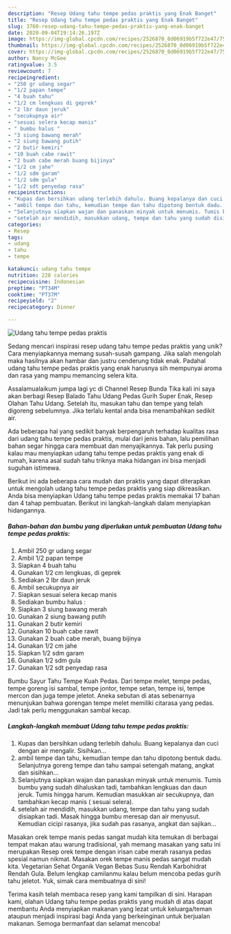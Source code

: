```yaml
---
description: "Resep Udang tahu tempe pedas praktis yang Enak Banget"
title: "Resep Udang tahu tempe pedas praktis yang Enak Banget"
slug: 3760-resep-udang-tahu-tempe-pedas-praktis-yang-enak-banget
date: 2020-09-04T19:14:26.197Z
image: https://img-global.cpcdn.com/recipes/2526870_0d06919b5f722e47/751x532cq70/udang-tahu-tempe-pedas-praktis-foto-resep-utama.jpg
thumbnail: https://img-global.cpcdn.com/recipes/2526870_0d06919b5f722e47/751x532cq70/udang-tahu-tempe-pedas-praktis-foto-resep-utama.jpg
cover: https://img-global.cpcdn.com/recipes/2526870_0d06919b5f722e47/751x532cq70/udang-tahu-tempe-pedas-praktis-foto-resep-utama.jpg
author: Nancy McGee
ratingvalue: 3.5
reviewcount: 7
recipeingredient:
- "250 gr udang segar"
- "1/2 papan tempe"
- "4 buah tahu"
- "1/2 cm lengkuas di geprek"
- "2 lbr daun jeruk"
- "secukupnya air"
- "sesuai selera kecap manis"
- " bumbu halus "
- "3 siung bawang merah"
- "2 siung bawang putih"
- "2 butir kemiri"
- "10 buah cabe rawit"
- "2 buah cabe merah buang bijinya"
- "1/2 cm jahe"
- "1/2 sdm garam"
- "1/2 sdm gula"
- "1/2 sdt penyedap rasa"
recipeinstructions:
- "Kupas dan bersihkan udang terlebih dahulu. Buang kepalanya dan cuci dengan air mengalir. Sisihkan..."
- "ambil tempe dan tahu, kemudian tempe dan tahu dipotong bentuk dadu. Selanjutnya goreng tempe dan tahu sampai setengah matang, angkat dan sisihkan..."
- "Selanjutnya siapkan wajan dan panaskan minyak untuk menumis. Tumis bumbu yang sudah dihaluskan tadi, tambahkan lengkuas dan daun jeruk. Tumis hingga harum. Kemudian masukkan air secukupnya, dan tambahkan kecap manis ( sesuai selera)."
- "setelah air mendidih, masukkan udang, tempe dan tahu yang sudah disiapkan tadi. Masak hingga bumbu meresap dan air menyusut. Kemudian cicipi rasanya, jika sudah pas rasanya, angkat dan sajikan..."
categories:
- Resep
tags:
- udang
- tahu
- tempe

katakunci: udang tahu tempe 
nutrition: 228 calories
recipecuisine: Indonesian
preptime: "PT34M"
cooktime: "PT37M"
recipeyield: "2"
recipecategory: Dinner

---
```



![Udang tahu tempe pedas praktis](https://img-global.cpcdn.com/recipes/2526870_0d06919b5f722e47/751x532cq70/udang-tahu-tempe-pedas-praktis-foto-resep-utama.jpg)

Sedang mencari inspirasi resep udang tahu tempe pedas praktis yang unik? Cara menyiapkannya memang susah-susah gampang. Jika salah mengolah maka hasilnya akan hambar dan justru cenderung tidak enak. Padahal udang tahu tempe pedas praktis yang enak harusnya sih mempunyai aroma dan rasa yang mampu memancing selera kita.

Assalamualaikum jumpa lagi yc di Channel Resep Bunda Tika kali ini saya akan berbagi Resep Balado Tahu Udang Pedas Gurih Super Enak, Resep Olahan Tahu Udang. Setelah itu, masukan tahu dan tempe yang telah digoreng sebelumnya. Jika terlalu kental anda bisa menambahkan sedikit air.

Ada beberapa hal yang sedikit banyak berpengaruh terhadap kualitas rasa dari udang tahu tempe pedas praktis, mulai dari jenis bahan, lalu pemilihan bahan segar hingga cara membuat dan menyajikannya. Tak perlu pusing kalau mau menyiapkan udang tahu tempe pedas praktis yang enak di rumah, karena asal sudah tahu triknya maka hidangan ini bisa menjadi suguhan istimewa.


Berikut ini ada beberapa cara mudah dan praktis yang dapat diterapkan untuk mengolah udang tahu tempe pedas praktis yang siap dikreasikan. Anda bisa menyiapkan Udang tahu tempe pedas praktis memakai 17 bahan dan 4 tahap pembuatan. Berikut ini langkah-langkah dalam menyiapkan hidangannya.

<!--inarticleads1-->

##### Bahan-bahan dan bumbu yang diperlukan untuk pembuatan Udang tahu tempe pedas praktis:

1. Ambil 250 gr udang segar
1. Ambil 1/2 papan tempe
1. Siapkan 4 buah tahu
1. Gunakan 1/2 cm lengkuas, di geprek
1. Sediakan 2 lbr daun jeruk
1. Ambil secukupnya air
1. Siapkan sesuai selera kecap manis
1. Sediakan  bumbu halus :
1. Siapkan 3 siung bawang merah
1. Gunakan 2 siung bawang putih
1. Gunakan 2 butir kemiri
1. Gunakan 10 buah cabe rawit
1. Gunakan 2 buah cabe merah, buang bijinya
1. Gunakan 1/2 cm jahe
1. Siapkan 1/2 sdm garam
1. Gunakan 1/2 sdm gula
1. Gunakan 1/2 sdt penyedap rasa


Bumbu Sayur Tahu Tempe Kuah Pedas. Dari tempe melet, tempe pedas, tempe goreng isi sambal, tempe jontor, tempe setan, tempe isi, tempe mercon dan juga tempe jeletot. Aneka sebutan di atas sebenarnya menunjukan bahwa gorengan tempe melet memiliki citarasa yang pedas. Jadi tak perlu menggunakan sambal kecap. 

<!--inarticleads2-->

##### Langkah-langkah membuat Udang tahu tempe pedas praktis:

1. Kupas dan bersihkan udang terlebih dahulu. Buang kepalanya dan cuci dengan air mengalir. Sisihkan...
1. ambil tempe dan tahu, kemudian tempe dan tahu dipotong bentuk dadu. Selanjutnya goreng tempe dan tahu sampai setengah matang, angkat dan sisihkan...
1. Selanjutnya siapkan wajan dan panaskan minyak untuk menumis. Tumis bumbu yang sudah dihaluskan tadi, tambahkan lengkuas dan daun jeruk. Tumis hingga harum. Kemudian masukkan air secukupnya, dan tambahkan kecap manis ( sesuai selera).
1. setelah air mendidih, masukkan udang, tempe dan tahu yang sudah disiapkan tadi. Masak hingga bumbu meresap dan air menyusut. Kemudian cicipi rasanya, jika sudah pas rasanya, angkat dan sajikan...


Masakan orek tempe manis pedas sangat mudah kita temukan di berbagai tempat makan atau warung tradisional, yah memang masakan yang satu ini merupakan Resep orek tempe dengan irisan cabe merah rasanya pedas spesial namun nikmat. Masakan orek tempe manis pedas sangat mudah kita. Vegetarian Sehat Organik Vegan Bebas Susu Rendah Karbohidrat Rendah Gula. Belum lengkap camilanmu kalau belum mencoba pedas gurih tahu jeletot. Yuk, simak cara membuatnya di sini! 

Terima kasih telah membaca resep yang kami tampilkan di sini. Harapan kami, olahan Udang tahu tempe pedas praktis yang mudah di atas dapat membantu Anda menyiapkan makanan yang lezat untuk keluarga/teman ataupun menjadi inspirasi bagi Anda yang berkeinginan untuk berjualan makanan. Semoga bermanfaat dan selamat mencoba!
